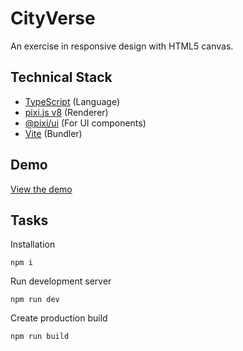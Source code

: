# CityVerse

An exercise in responsive design with HTML5 canvas.

## Technical Stack

- [TypeScript](https://www.typescriptlang.org/) (Language)
- [pixi.js v8](https://pixijs.com/) (Renderer)
- [@pixi/ui](https://pixijs.io/ui/) (For UI components)
- [Vite](https://vitejs.dev/) (Bundler)

## Demo

[View the demo](https://sebsowter.github.io/cityverse/)

## Tasks

Installation

```
npm i
```

Run development server

```
npm run dev
```

Create production build

```
npm run build
```
